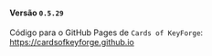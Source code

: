 #### Versão `0.5.29`

Código para o GitHub Pages de `Cards of KeyForge`: https://cardsofkeyforge.github.io
